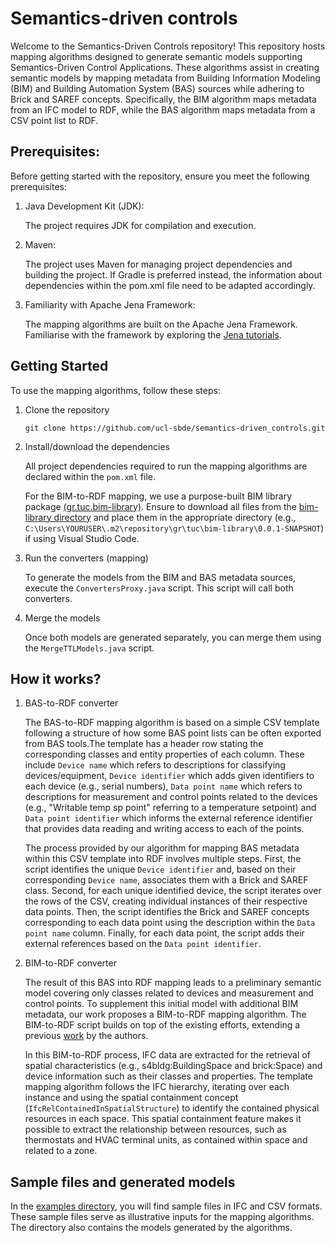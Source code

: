 # Semantics-driven controls

Welcome to the Semantics-Driven Controls repository! This repository hosts mapping algorithms designed to generate semantic models supporting Semantics-Driven Control Applications. These algorithms assist in creating semantic models by mapping metadata from Building Information Modeling (BIM) and Building Automation System (BAS) sources while adhering to Brick and SAREF concepts. Specifically, the BIM algorithm maps metadata from an IFC model to RDF, while the BAS algorithm maps metadata from a CSV point list to RDF.

## Prerequisites:
Before getting started with the repository, ensure you meet the following prerequisites:

1. Java Development Kit (JDK):

   The project requires JDK for compilation and execution. 

2. Maven:

   The project uses Maven for managing project dependencies and building the project. If Gradle is preferred instead, the information about dependencies within the pom.xml file need to be adapted accordingly.

3. Familiarity with Apache Jena Framework:

   The mapping algorithms are built on the Apache Jena Framework. Familiarise with the framework by exploring the [Jena tutorials]( https://jena.apache.org/tutorials/index.html). 

## Getting Started 

To use the mapping algorithms, follow these steps:

1. Clone the repository
   ``` 
   git clone https://github.com/ucl-sbde/semantics-driven_controls.git 
   ```

2. Install/download the dependencies

   All project dependencies required to run the mapping algorithms are declared within the `pom.xml` file.
   
   For the BIM-to-RDF mapping, we use a purpose-built BIM library package [(gr.tuc.bim-library)](https://github.com/kyriakos-katsigarakis/openmetrics/packages/875264). Ensure to download all files from the [bim-library directory](semantics-driven_controls/bim-library) and place them in the appropriate directory (e.g.,  `C:\Users\YOURUSER\.m2\repository\gr\tuc\bim-library\0.0.1-SNAPSHOT`) if using Visual Studio Code.
   
3. Run the converters (mapping) 

   To generate the models from the BIM and BAS metadata sources, execute the `ConvertersProxy.java` script. This script will call both converters.

4. Merge the models

   Once both models are generated separately, you can merge them using the `MergeTTLModels.java` script.


## How it works?

1. BAS-to-RDF converter

   The BAS-to-RDF mapping algorithm is based on a simple CSV template following a structure of how some BAS point lists can be often exported from BAS tools.The template has a header row stating the corresponding classes and entity properties of each column. These include `Device name` which refers to descriptions for classifying devices/equipment, `Device identifier` which adds given identifiers to each device (e.g., serial numbers), 
   `Data point name`  which refers to descriptions for measurement and control points related to the devices (e.g., "Writable temp sp point" referring to a temperature setpoint) and `Data point identifier` which informs the external reference identifier that provides data reading and writing access to each of the points.

   The process provided by our algorithm for mapping BAS metadata within this CSV template into RDF involves multiple steps. First, the script identifies the unique `Device identifier` and, based on their corresponding `Device name`, associates them with a Brick and SAREF class. Second, for each unique identified device, the script iterates over the rows of the CSV, creating individual instances of their respective data points. Then, the script identifies the Brick and SAREF concepts corresponding to each data point using the description within the `Data point name` column. Finally, for each data point, the script adds their external references based on the `Data point identifier`.


2. BIM-to-RDF converter

   The result of this BAS into RDF mapping leads to a preliminary semantic model covering only classes related to devices and measurement and control points. To supplement this initial model with additional BIM metadata, our work proposes a BIM-to-RDF mapping algorithm. The BIM-to-RDF script builds on top of the existing efforts, extending a previous [work](https://github.com/kyriakos-katsigarakis/openmetrics) by the authors. 

   In this BIM-to-RDF process, IFC data are extracted for the retrieval of spatial characteristics (e.g., s4bldg:BuildingSpace and brick:Space) and device information such as their classes and properties. The template mapping algorithm follows the IFC hierarchy, iterating over each instance and using the spatial containment concept (`IfcRelContainedInSpatialStructure`) to identify the contained physical resources in each space. This spatial containment feature makes it possible to extract the relationship between resources, such as thermostats and HVAC terminal units, as contained within space and related to a zone.

## Sample files and generated models

In the [examples directory](semantics-driven_controls/examples/TUC), you will find sample files in IFC and CSV formats. These sample files serve as illustrative inputs for the mapping algorithms. The directory also contains the models generated by the algorithms. 


